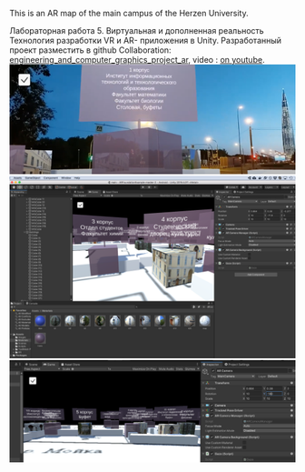 This is an AR map of the main campus of the Herzen University.

Лабораторная работа 5. Виртуальная и дополненная реальность
Технология разработки VR  и AR- приложения в Unity. 
Разработанный проект разместить в github
Collaboration: [engineering_and_computer_graphics_project_ar](https://github.com/MarinaSvistunova/engineering_and_computer_graphics_project_ar), video : [on youtube](https://youtu.be/WCZWxCXzfcw).
![A screenshot](https://github.com/Meao/University_AR/blob/master/img0.png)
![A screenshot](https://github.com/Meao/University_AR/blob/master/img1.png)
![A screenshot](https://github.com/Meao/University_AR/blob/master/img2.png)
